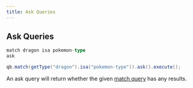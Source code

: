 ```yaml
---
title: Ask Queries
---
```

## Ask Queries

```sql
match dragon isa pokemon-type
ask
```
```java
qb.match(getType("dragon").isa("pokemon-type")).ask().execute();
```

An ask query will return whether the given [match query](match-query.md) has
any results.
